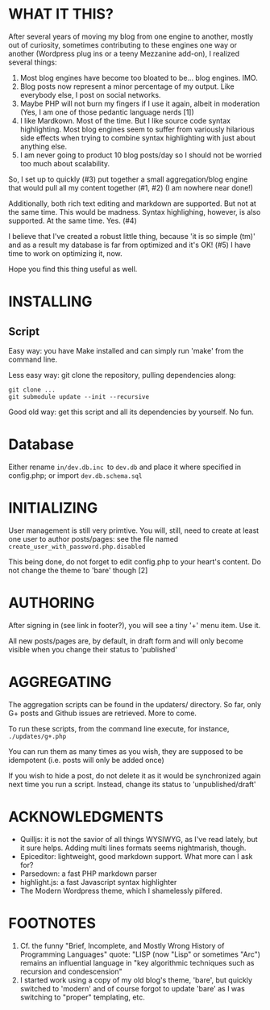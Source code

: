 # WHAT IT THIS?

After several years of moving my blog from one engine to another, mostly out of curiosity, sometimes contributing to these engines one way or another (Wordpress plug ins or a teeny Mezzanine add-on), I realized several things:

1. Most blog engines have become too bloated to be... blog engines. IMO.
2. Blog posts now represent a minor percentage of my output. Like everybody else, I post on social networks.
3. Maybe PHP will not burn my fingers if I use it again, albeit in moderation (Yes, I am one of those pedantic language nerds [1])
4. I like Mardkown. Most of the time.  But I like source code syntax highlighting. Most blog engines seem to suffer from variously hilarious side effects when trying to combine syntax highlighting with just about anything else.
5. I am never going to product 10 blog posts/day so I should not be worried too much about scalability.

So, I set up to quickly (#3) put together a small aggregation/blog engine that would pull all my content together (#1, #2) (I am nowhere near done!)

Additionally, both rich text editing and markdown are supported. But not at the same time. This would be madness. Syntax highlighing, however, is also supported. At the same time. Yes. (#4)

I believe that I've created a robust little thing, because 'it is so simple (tm)' and as a result my database is far from optimized and it's OK! (#5) I have time to work on optimizing it, now.

Hope you find this thing useful as well.

# INSTALLING

## Script

Easy way: you have Make installed and can simply run 'make' from the command line.

Less easy way: git clone the repository, pulling dependencies along:

    git clone ...
    git submodule update --init --recursive

Good old way: get this script and all its dependencies by yourself. No fun.

# Database

Either rename `in/dev.db.inc `to `dev.db` and place it where specified in config.php; or import `dev.db.schema.sql`

# INITIALIZING

User management is still very primtive. You will, still, need to create at least one user to author posts/pages: see the file named `create_user_with_password.php.disabled`

This being done, do not forget to edit config.php to your heart's content. Do not change the theme to 'bare' though [2]

# AUTHORING

After signing in (see link in footer?), you will see a tiny '+' menu item. Use it.

All new posts/pages are, by default, in draft form and will only become visible when you change their status to 'published'

# AGGREGATING

The aggregation scripts can be found in the updaters/ directory. So far, only G+ posts and Github issues are retrieved. More to come.

To run these scripts, from the command line execute, for instance, `./updates/g+.php` 

You can run them as many times as you wish, they are supposed to be idempotent (i.e. posts will only be added once)

If you wish to hide a post, do not delete it as it would be synchronized again next time you run a script. Instead, change its status to 'unpublished/draft'

# ACKNOWLEDGMENTS

* Quilljs: it is not the savior of all things WYSIWYG, as I've read lately, but it sure helps. Adding multi lines formats seems nightmarish, though.
* Epiceditor: lightweight, good markdown support. What more can I ask for?
* Parsedown: a fast PHP markdown parser
* highlight.js: a fast Javascript syntax highlighter
* The Modern Wordpress theme, which I shamelessly pilfered.

# FOOTNOTES

1. Cf. the funny "Brief, Incomplete, and Mostly Wrong History of Programming Languages" quote: "LISP (now "Lisp" or sometimes "Arc") remains an influential language in "key algorithmic techniques such as recursion and condescension"
2. I started work using a copy of my old blog's theme, 'bare', but quickly switched to 'modern' and of course forgot to update 'bare' as I was switching to "proper" templating, etc.
